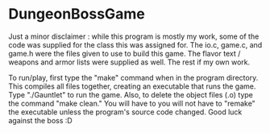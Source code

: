 # DungeonBossGame
Just a minor disclaimer : while this program is mostly my work, some of the code was supplied for the class this was assigned for. The io.c, game.c, and game.h were the files given to use to build this game. The flavor text / weapons and armor lists were supplied as well. The rest if my own work.

To run/play, first type the "make" command when in the program directory. This compiles all files together, creating an executable that runs the game. Type "./Gauntlet" to run the game. Also, to delete the object files (.o) type the command "make clean." You will have to you will not have to "remake" the executable unless the program's source code changed. Good luck against the boss :D

